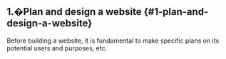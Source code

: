## 1.�Plan and design a website {#1-plan-and-design-a-website}

Before building a website, it is fundamental to make specific plans on its potential users and purposes, etc.